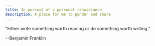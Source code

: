 ```yaml
---
title: In pursuit of a personal renaissance 
description: A place for me to ponder and share
---
```


"Either write something worth reading or do something worth writing."

--Benjamin Franklin
